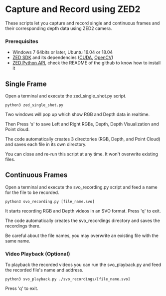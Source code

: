 # Capture and Record using ZED2

These scripts let you capture and record single and continuous frames and their corresponding depth data using ZED2 camera.


### Prerequisites
- Windows 7 64bits or later, Ubuntu 16.04 or 18.04
- [ZED SDK](https://www.stereolabs.com/developers/) and its dependencies ([CUDA](https://developer.nvidia.com/cuda-downloads), [OpenCV](https://github.com/opencv/opencv/releases))
- [ZED Python API](https://github.com/stereolabs/zed-python-api), check the README of the github to know how to install it

## Single Frame

Open a terminal and execute the zed_single_shot.py script.


```
python3 zed_single_shot.py 
```

Two windows will pop up which show RGB and Depth data in realtime. 

Then Press 's' to save Left and Right RGBs, Depth, Depth Visualization and Point cloud.

The code automatically creates 3 directories (RGB, Depth, and Point Cloud) and saves each file in its own directory. 

You can close and re-run this script at any time. It won't overwrite existing files.


## Continuous Frames

Open a terminal and execute the svo_recording.py script and feed a name for the file to be recorded.


```
python3 svo_recording.py [file_name.svo]
```

It starts recording RGB and Depth videos in an SVO format. Press 'q' to exit.

The code automatically creates the svo_recordings directory and saves the recordings there.

Be careful about the file names, you may overwrite an existing file with the same name.

### Video Playback (Optional)

To playback the recorded videos you can run the svo_playback.py and feed the recorded file's name and address. 


```
python3 svo_playback.py ./svo_recordings/[file_name.svo]
```
Press 'q' to exit. 
